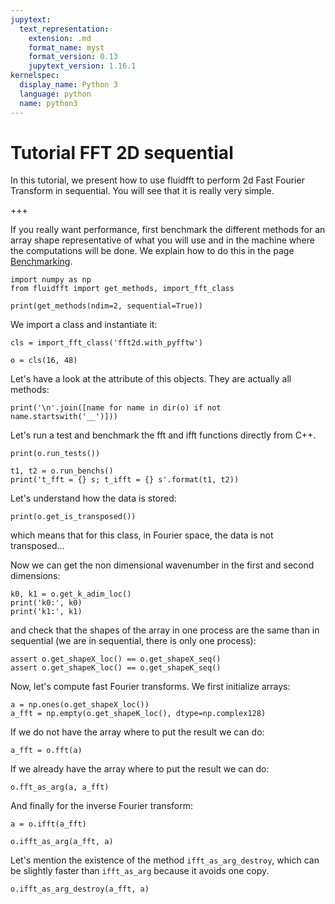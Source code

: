 ```yaml
---
jupytext:
  text_representation:
    extension: .md
    format_name: myst
    format_version: 0.13
    jupytext_version: 1.16.1
kernelspec:
  display_name: Python 3
  language: python
  name: python3
---
```


# Tutorial FFT 2D sequential

In this tutorial, we present how to use fluidfft to perform 2d Fast Fourier Transform in sequential. You will see that it is really very simple.

+++

If you really want performance, first benchmark the different methods for an array shape representative of what you will use and in the machine where the computations will be done. We explain how to do this in the page [Benchmarking](../bench.md).

```{code-cell} ipython3
import numpy as np
from fluidfft import get_methods, import_fft_class
```

```{code-cell} ipython3
print(get_methods(ndim=2, sequential=True))
```

We import a class and instantiate it:

```{code-cell} ipython3
cls = import_fft_class('fft2d.with_pyfftw')
```

```{code-cell} ipython3
o = cls(16, 48)
```

Let's have a look at the attribute of this objects. They are actually all methods:

```{code-cell} ipython3
print('\n'.join([name for name in dir(o) if not name.startswith('__')]))
```

Let's run a test and benchmark the fft and ifft functions directly from C++.

```{code-cell} ipython3
print(o.run_tests())
```

```{code-cell} ipython3
t1, t2 = o.run_benchs()
print('t_fft = {} s; t_ifft = {} s'.format(t1, t2))
```

Let's understand how the data is stored:

```{code-cell} ipython3
print(o.get_is_transposed())
```

which means that for this class, in Fourier space, the data is not transposed...

Now we can get the non dimensional wavenumber in the first and second dimensions:

```{code-cell} ipython3
k0, k1 = o.get_k_adim_loc()
print('k0:', k0)
print('k1:', k1)
```

and check that the shapes of the array in one process are the same than in sequential (we are in sequential, there is only one process):

```{code-cell} ipython3
assert o.get_shapeX_loc() == o.get_shapeX_seq()
assert o.get_shapeK_loc() == o.get_shapeK_seq()
```

Now, let's compute fast Fourier transforms. We first initialize arrays:

```{code-cell} ipython3
a = np.ones(o.get_shapeX_loc())
a_fft = np.empty(o.get_shapeK_loc(), dtype=np.complex128)
```

If we do not have the array where to put the result we can do:

```{code-cell} ipython3
a_fft = o.fft(a)
```

If we already have the array where to put the result we can do:

```{code-cell} ipython3
o.fft_as_arg(a, a_fft)
```

And finally for the inverse Fourier transform:

```{code-cell} ipython3
a = o.ifft(a_fft)
```

```{code-cell} ipython3
o.ifft_as_arg(a_fft, a)
```

Let's mention the existence of the method ``ifft_as_arg_destroy``, which can be slightly faster than `ifft_as_arg` because it avoids one copy.

```{code-cell} ipython3
o.ifft_as_arg_destroy(a_fft, a)
```
